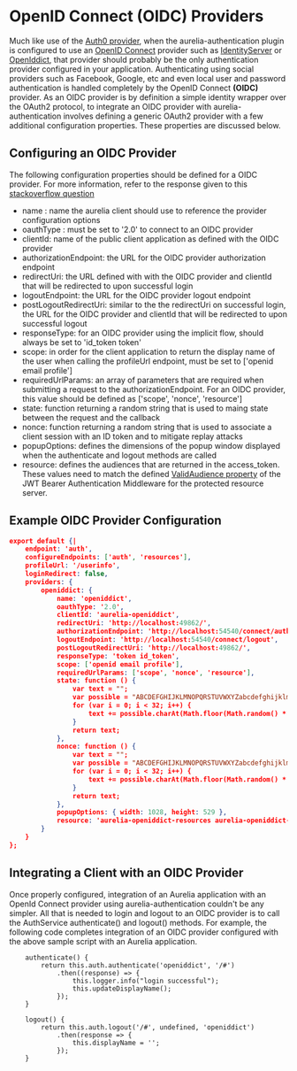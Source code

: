 ﻿# OpenID Connect (OIDC) Providers

Much like use of the [Auth0 provider](auth0.md), when the aurelia-authentication 
plugin is configured to use an [OpenID Connect](http://openid.net/connect/) provider such as 
[IdentityServer](https://github.com/IdentityServer/IdentityServer4) 
or [OpenIddict](https://github.com/openiddict/openiddict-core), that provider should probably be 
the only authentication provider configured in your application. Authenticating using social
providers such as Facebook, Google, etc and even local user and password authentication 
is handled completely by the OpenID Connect **(OIDC)** provider. As an OIDC provider is 
by definition a simple identity wrapper over the OAuth2 protocol, to integrate an
OIDC provider with aurelia-authentication involves defining a generic OAuth2 provider with
a few additional configuration properties. These properties are discussed below.

## Configuring an OIDC Provider

The following configuration properties should be defined for a OIDC provider. For more information, 
refer to the response given to this [stackoverflow question](http://stackoverflow.com/questions/34809639/openiddict-how-do-you-obtain-the-access-token-for-a-user)

* name : name the aurelia client should use to reference the provider configuration options
* oauthType : must be set to '2.0' to connect to an OIDC provider
* clientId: name of the public client application as defined with the OIDC provider
* authorizationEndpoint: the URL for the OIDC provider authorization endpoint
* redirectUri: the URL defined with with the OIDC provider and clientId that will be redirected to upon successful login
* logoutEndpoint: the URL for the OIDC provider logout endpoint
* postLogoutRedirectUri: similar to the the redirectUri on successful login, the URL for the OIDC provider and clientId that will be redirected to upon successful logout
* responseType: for an OIDC provider using the implicit flow, should always be set to 'id_token token'
* scope: in order for the client application to return the display name of the user when calling the profileUrl endpoint, must be set to ['openid email profile']
* requiredUrlParams: an array of parameters that are required when submitting a request to the authorizationEndpoint. For an OIDC provider, this value should be defined as ['scope', 'nonce', 'resource']
* state: function returning a random string that is used to maing state between the request and the callback
* nonce: function returning a random string that is used to associate a client session with an ID token and to mitigate replay attacks
* popupOptions: defines the dimensions of the popup window displayed when the authenticate and logout methods are called
* resource: defines the audiences that are returned in the access_token. These values need to match the defined [ValidAudience property](http://andrewlock.net/a-look-behind-the-jwt-bearer-authentication-middleware-in-asp-net-core/) of the JWT Bearer Authentication Middleware for the protected resource server.

## Example OIDC Provider Configuration
```json
export default {|
    endpoint: 'auth',
    configureEndpoints: ['auth', 'resources'],
    profileUrl: '/userinfo',
    loginRedirect: false,
    providers: {
        openiddict: {
            name: 'openiddict',
            oauthType: '2.0',
            clientId: 'aurelia-openiddict',
            redirectUri: 'http://localhost:49862/',
            authorizationEndpoint: 'http://localhost:54540/connect/authorize',
            logoutEndpoint: 'http://localhost:54540/connect/logout',
            postLogoutRedirectUri: 'http://localhost:49862/',
            responseType: 'token id_token',
            scope: ['openid email profile'],
            requiredUrlParams: ['scope', 'nonce', 'resource'],
            state: function () {
                var text = "";
                var possible = "ABCDEFGHIJKLMNOPQRSTUVWXYZabcdefghijklmnopqrstuvwxyz0123456789";
                for (var i = 0; i < 32; i++) {
                    text += possible.charAt(Math.floor(Math.random() * possible.length));
                }
                return text;
            },
            nonce: function () {
                var text = "";
                var possible = "ABCDEFGHIJKLMNOPQRSTUVWXYZabcdefghijklmnopqrstuvwxyz0123456789";
                for (var i = 0; i < 32; i++) {
                    text += possible.charAt(Math.floor(Math.random() * possible.length));
                }
                return text;
            },
            popupOptions: { width: 1028, height: 529 },
            resource: 'aurelia-openiddict-resources aurelia-openiddict-server'
        }
    }
};
```

## Integrating a Client with an OIDC Provider

Once properly configured, integration of an Aurelia application with an OpenId Connect provider
using aurelia-authentication couldn't be any simpler. All that is needed to login and logout to
an OIDC provider is to call the AuthService authenticate() and logout() methods. For example, 
the following code completes integration of an OIDC provider configured with the above sample 
script with an Aurelia application.
```
    authenticate() {
        return this.auth.authenticate('openiddict', '/#')
            .then((response) => {
                this.logger.info("login successful");
                this.updateDisplayName();
            });
    }

    logout() {
        return this.auth.logout('/#', undefined, 'openiddict')
            .then(response => {
                this.displayName = '';
            });
    }

```


